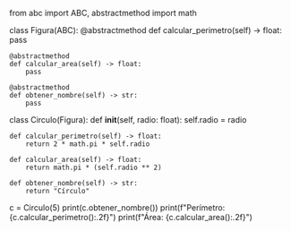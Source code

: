 from abc import ABC, abstractmethod
import math

class Figura(ABC):
    @abstractmethod
    def calcular_perimetro(self) -> float:
        pass

    @abstractmethod
    def calcular_area(self) -> float:
        pass

    @abstractmethod
    def obtener_nombre(self) -> str:
        pass

class Circulo(Figura):
    def __init__(self, radio: float):
        self.radio = radio

    def calcular_perimetro(self) -> float:
        return 2 * math.pi * self.radio

    def calcular_area(self) -> float:
        return math.pi * (self.radio ** 2)

    def obtener_nombre(self) -> str:
        return "Círculo"

c = Circulo(5)
print(c.obtener_nombre())
print(f"Perímetro: {c.calcular_perimetro():.2f}")
print(f"Área: {c.calcular_area():.2f}")

